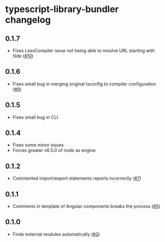 # typescript-library-bundler changelog

## 0.1.7

* Fixes LessCompiler issue not being able to resolve URL starting with tilde ([#10](https://github.com/aminpaks/typescript-library-bundler/issues/10))

## 0.1.6

* Fixes small bug in merging original tsconfig to compiler configuration ([#9](https://github.com/aminpaks/typescript-library-bundler/issues/9))

## 0.1.5

* Fixes small bug in CLI

## 0.1.4

* Fixes some minor issues
* Forces greater v6.5.0 of node as engine

## 0.1.2

* Commented import/export statements reports incorrectly ([#7](https://github.com/aminpaks/typescript-library-bundler/pull/7))

## 0.1.1

* Comments in template of Angular components breaks the process ([#5](https://github.com/aminpaks/typescript-library-bundler/pull/5))

## 0.1.0

* Finds external modules automatically ([#3](https://github.com/aminpaks/typescript-library-bundler/pull/3))
